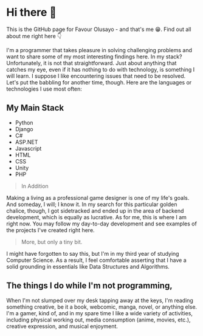 # Hi there 👋

This is the GitHub page for Favour Olusayo - and that's me 😁.
Find out all about me right here 👇

I'm a programmer that takes pleasure in solving challenging problems and want to share some of my most interesting findings here.
In my stack? Unfortunately, it is not that straightforward. Just about anything that catches my eye, even if it has nothing to do with technology, is something I will learn. I suppose I like encountering issues that need to be resolved. Let's put the babbling for another time, though. Here are the languages or technologies I use most often:

## My Main Stack

* Python
* Django
* C#
* ASP.NET
* Javascript
* HTML
* CSS
* Unity
* PHP

> In Addition

Making a living as a professional game designer is one of my life's goals. And someday, I will; I know it.
In my search for this particular golden chalice, though, I got sidetracked and ended up in the area of backend development, which is equally as lucrative. As for me, this is where I am right now. You may follow my day-to-day development and see examples of the projects I've created right here.

> More, but only a tiny bit.

I might have forgotten to say this, but I'm in my third year of studying Computer Science. As a result, I feel comfortable asserting that I have a solid grounding in essentials like Data Structures and Algorithms.

## The things I do while I'm not programming,

When I'm not slumped over my desk tapping away at the keys, I'm reading something creative, be it a book, webcomic, manga, novel, or anything else. I'm a gamer, kind of, and in my spare time I like a wide variety of activities, including physical working out, media consumption (anime, movies, etc.), creative expression, and musical enjoyment.

<!--
**OluwaFavour/OluwaFavour** is a ✨ _special_ ✨ repository because its `README.md` (this file) appears on your GitHub profile.

Here are some ideas to get you started:

- 🔭 I’m currently working on ...
- 🌱 I’m currently learning ...
- 👯 I’m looking to collaborate on ...
- 🤔 I’m looking for help with ...
- 💬 Ask me about ...
- 📫 How to reach me: ...
- 😄 Pronouns: ...
- ⚡ Fun fact: ...
-->
